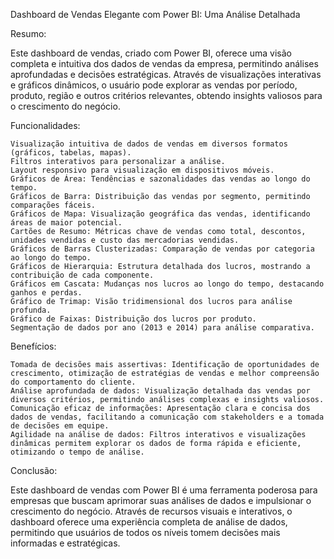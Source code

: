 Dashboard de Vendas Elegante com Power BI: Uma Análise Detalhada

Resumo:

Este dashboard de vendas, criado com Power BI, oferece uma visão completa e intuitiva dos dados de vendas da empresa, permitindo análises aprofundadas e decisões estratégicas. Através de visualizações interativas e gráficos dinâmicos, o usuário pode explorar as vendas por período, produto, região e outros critérios relevantes, obtendo insights valiosos para o crescimento do negócio.

Funcionalidades:

    Visualização intuitiva de dados de vendas em diversos formatos (gráficos, tabelas, mapas).
    Filtros interativos para personalizar a análise.
    Layout responsivo para visualização em dispositivos móveis.
    Gráficos de Área: Tendências e sazonalidades das vendas ao longo do tempo.
    Gráficos de Barra: Distribuição das vendas por segmento, permitindo comparações fáceis.
    Gráficos de Mapa: Visualização geográfica das vendas, identificando áreas de maior potencial.
    Cartões de Resumo: Métricas chave de vendas como total, descontos, unidades vendidas e custo das mercadorias vendidas.
    Gráficos de Barras Clusterizadas: Comparação de vendas por categoria ao longo do tempo.
    Gráficos de Hierarquia: Estrutura detalhada dos lucros, mostrando a contribuição de cada componente.
    Gráficos em Cascata: Mudanças nos lucros ao longo do tempo, destacando ganhos e perdas.
    Gráfico de Trimap: Visão tridimensional dos lucros para análise profunda.
    Gráfico de Faixas: Distribuição dos lucros por produto.
    Segmentação de dados por ano (2013 e 2014) para análise comparativa.

Benefícios:

    Tomada de decisões mais assertivas: Identificação de oportunidades de crescimento, otimização de estratégias de vendas e melhor compreensão do comportamento do cliente.
    Análise aprofundada de dados: Visualização detalhada das vendas por diversos critérios, permitindo análises complexas e insights valiosos.
    Comunicação eficaz de informações: Apresentação clara e concisa dos dados de vendas, facilitando a comunicação com stakeholders e a tomada de decisões em equipe.
    Agilidade na análise de dados: Filtros interativos e visualizações dinâmicas permitem explorar os dados de forma rápida e eficiente, otimizando o tempo de análise.

Conclusão:

Este dashboard de vendas com Power BI é uma ferramenta poderosa para empresas que buscam aprimorar suas análises de dados e impulsionar o crescimento do negócio. Através de recursos visuais e interativos, o dashboard oferece uma experiência completa de análise de dados, permitindo que usuários de todos os níveis tomem decisões mais informadas e estratégicas.
